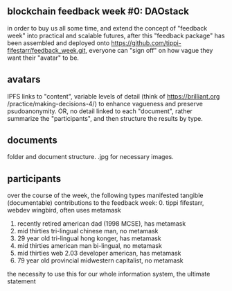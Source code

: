## blockchain feedback week #0: DAOstack
in order to buy us all some time, and extend the concept of "feedback week" into
practical and scalable futures, after this "feedback package" has been assembled
and deployed onto https://github.com/tippi-fifestarr/feedback_week.git, everyone
can "sign off" on how vague they want their "avatar" to be.  

## avatars
IPFS links to "content", variable levels of detail (think of https://brilliant.org
/practice/making-decisions-4/) to enhance vagueness and preserve psudoanonymity.
OR, no detail linked to each "document", rather summarize the "participants", and
then structure the results by type.

## documents
folder and document structure.
.jpg for necessary images.

## participants
over the course of the week, the following types manifested tangible (documentable)
contributions to the feedback week:
0. tippi fifestarr, webdev wingbird, often uses metamask
1. recently retired american dad (1998 MCSE), has metamask
2. mid thirties tri-lingual chinese man, no metamask
3. 29 year old tri-lingual hong konger, has metamask
4. mid thirties american man bi-lingual, no metamask
5. mid thirties web 2.03 developer american, has metamask 
6. 79 year old provincial midwestern capitalist, no metamask 

the necessity to use this for our whole information system, the ultimate statement 
